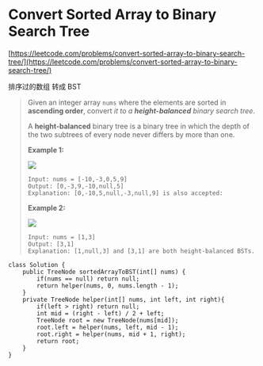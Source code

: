 # Convert Sorted Array to Binary Search Tree

[https://leetcode.com/problems/convert-sorted-array-to-binary-search-tree/](https://leetcode.com/problems/convert-sorted-array-to-binary-search-tree/)

排序过的数组 转成 BST&#x20;

> Given an integer array `nums` where the elements are sorted in **ascending order**, convert _it to a **height-balanced** binary search tree_.
>
> A **height-balanced** binary tree is a binary tree in which the depth of the two subtrees of every node never differs by more than one.
>
> &#x20;
>
> **Example 1:**
>
> ![](https://assets.leetcode.com/uploads/2021/02/18/btree1.jpg)
>
> ```
> Input: nums = [-10,-3,0,5,9]
> Output: [0,-3,9,-10,null,5]
> Explanation: [0,-10,5,null,-3,null,9] is also accepted:
> ```
>
> **Example 2:**
>
> ![](https://assets.leetcode.com/uploads/2021/02/18/btree.jpg)
>
> ```
> Input: nums = [1,3]
> Output: [3,1]
> Explanation: [1,null,3] and [3,1] are both height-balanced BSTs.
> ```

```
class Solution {
    public TreeNode sortedArrayToBST(int[] nums) {
        if(nums == null) return null;
        return helper(nums, 0, nums.length - 1);
    }
    private TreeNode helper(int[] nums, int left, int right){
        if(left > right) return null;
        int mid = (right - left) / 2 + left;
        TreeNode root = new TreeNode(nums[mid]);
        root.left = helper(nums, left, mid - 1);
        root.right = helper(nums, mid + 1, right);
        return root;
    }
}
```
